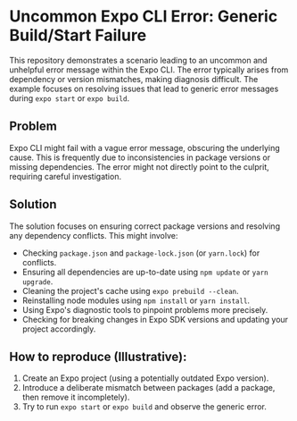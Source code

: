 # Uncommon Expo CLI Error: Generic Build/Start Failure

This repository demonstrates a scenario leading to an uncommon and unhelpful error message within the Expo CLI. The error typically arises from dependency or version mismatches, making diagnosis difficult.  The example focuses on resolving issues that lead to generic error messages during `expo start` or `expo build`.

## Problem

Expo CLI might fail with a vague error message, obscuring the underlying cause.  This is frequently due to inconsistencies in package versions or missing dependencies.  The error might not directly point to the culprit, requiring careful investigation.

## Solution

The solution focuses on ensuring correct package versions and resolving any dependency conflicts.  This might involve:

* Checking `package.json` and `package-lock.json` (or `yarn.lock`) for conflicts.
* Ensuring all dependencies are up-to-date using `npm update` or `yarn upgrade`.
* Cleaning the project's cache using `expo prebuild --clean`.
* Reinstalling node modules using `npm install` or `yarn install`.
* Using Expo's diagnostic tools to pinpoint problems more precisely.
* Checking for breaking changes in Expo SDK versions and updating your project accordingly.

## How to reproduce (Illustrative):

1. Create an Expo project (using a potentially outdated Expo version).
2. Introduce a deliberate mismatch between packages (add a package, then remove it incompletely).
3. Try to run `expo start` or `expo build` and observe the generic error.